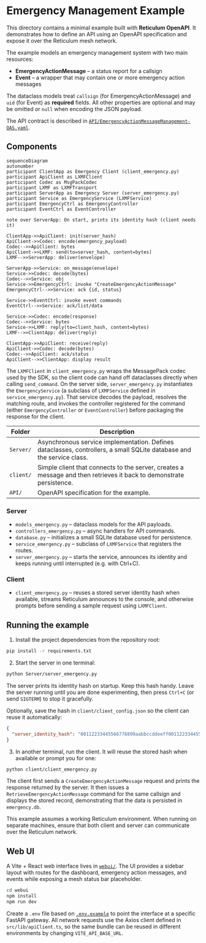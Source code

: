 # Emergency Management Example

This directory contains a minimal example built with **Reticulum OpenAPI**. It demonstrates how to define an API using an OpenAPI specification and expose it over the Reticulum mesh network.

The example models an emergency management system with two main resources:

* **EmergencyActionMessage** – a status report for a callsign
* **Event** – a wrapper that may contain one or more emergency action messages

The dataclass models treat `callsign` (for EmergencyActionMessage) and `uid`
(for Event) as **required** fields. All other properties are optional and may be
omitted or `null` when encoding the JSON payload.

The API contract is described in [`API/EmergencyActionMessageManagement-OAS.yaml`](API/EmergencyActionMessageManagement-OAS.yaml).

## Components

``` mermaid
sequenceDiagram
autonumber
participant ClientApp as Emergency Client (client_emergency.py)
participant ApiClient as LXMFClient
participant Codec as MsgPackCodec
participant LXMF as LXMFTransport
participant ServerApp as Emergency Server (server_emergency.py)
participant Service as EmergencyService (LXMFService)
participant EmergencyCtrl as EmergencyController
participant EventCtrl as EventController

note over ServerApp: On start, prints its identity hash (client needs it)

ClientApp->>ApiClient: init(server_hash)
ApiClient->>Codec: encode(emergency_payload)
Codec-->>ApiClient: bytes
ApiClient->>LXMF: send(to=server_hash, content=bytes)
LXMF-->>ServerApp: deliver(envelope)

ServerApp->>Service: on_message(envelope)
Service->>Codec: decode(bytes)
Codec-->>Service: obj
Service->>EmergencyCtrl: invoke "CreateEmergencyActionMessage"
EmergencyCtrl-->>Service: ack {id, status}

Service->>EventCtrl: invoke event commands
EventCtrl-->>Service: ack/list/data

Service->>Codec: encode(response)
Codec-->>Service: bytes
Service->>LXMF: reply(to=client_hash, content=bytes)
LXMF-->>ClientApp: deliver(reply)

ClientApp->>ApiClient: receive(reply)
ApiClient->>Codec: decode(bytes)
Codec-->>ApiClient: ack/status
ApiClient-->>ClientApp: display result
```

The `LXMFClient` in `client_emergency.py` wraps the MessagePack codec used by
the SDK, so the client code can hand off dataclasses directly when calling
`send_command`. On the server side, `server_emergency.py` instantiates the
`EmergencyService` (a subclass of `LXMFService` defined in
`service_emergency.py`). That service decodes the payload, resolves the matching
route, and invokes the controller registered for the command (either
`EmergencyController` or `EventController`) before packaging the response for
the client.

| Folder | Description |
|-------|-------------|
| `Server/` | Asynchronous service implementation. Defines dataclasses, controllers, a small SQLite database and the service class. |
| `client/` | Simple client that connects to the server, creates a message and then retrieves it back to demonstrate persistence. |
| `API/` | OpenAPI specification for the example. |

### Server

* `models_emergency.py` – dataclass models for the API payloads.
* `controllers_emergency.py` – async handlers for API commands.
* `database.py` – initializes a small SQLite database used for persistence.
* `service_emergency.py` – subclass of `LXMFService` that registers the routes.
* `server_emergency.py` – starts the service, announces its identity and keeps running until interrupted (e.g. with Ctrl+C).

### Client

* `client_emergency.py` – reuses a stored server identity hash when available, streams Reticulum announces to the console, and otherwise prompts before sending a sample request using `LXMFClient`.

## Running the example

1. Install the project dependencies from the repository root:

```bash
pip install -r requirements.txt
```

2. Start the server in one terminal:

```bash
python Server/server_emergency.py
```

   The server prints its identity hash on startup. Keep this hash handy.
   Leave the server running until you are done experimenting, then press
   `Ctrl+C` (or send `SIGTERM`) to stop it gracefully.

   Optionally, save the hash in `client/client_config.json` so the client can reuse it automatically:

   ```json
   {
     "server_identity_hash": "00112233445566778899aabbccddeeff00112233445566778899aabbccddeeff"
   }
   ```

3. In another terminal, run the client. It will reuse the stored hash when available or prompt you for one:

```bash
python client/client_emergency.py
```

The client first sends a `CreateEmergencyActionMessage` request and prints the
response returned by the server. It then issues a `RetrieveEmergencyActionMessage`
command for the same callsign and displays the stored record, demonstrating that
the data is persisted in `emergency.db`.

This example assumes a working Reticulum environment. When running on separate machines, ensure that both client and server can communicate over the Reticulum network.

## Web UI

A Vite + React web interface lives in [`webui/`](./webui/). The UI provides a
sidebar layout with routes for the dashboard, emergency action messages, and
events while exposing a mesh status bar placeholder.

```bash
cd webui
npm install
npm run dev
```

Create a `.env` file based on [`.env.example`](./webui/.env.example) to point the
interface at a specific FastAPI gateway. All network requests use the Axios
client defined in `src/lib/apiClient.ts`, so the same bundle can be reused in
different environments by changing `VITE_API_BASE_URL`.
